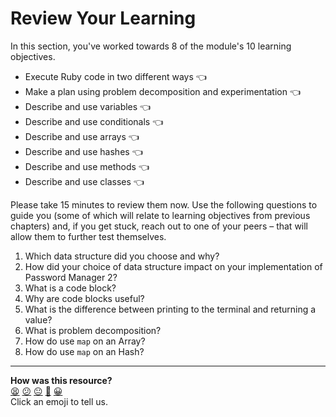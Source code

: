 # Review Your Learning

In this section, you've worked towards 8 of the module's 10 learning objectives.

- Execute Ruby code in two different ways :point_left:
- Make a plan using problem decomposition and experimentation :point_left:
- Describe and use variables :point_left:
- Describe and use conditionals :point_left:
- Describe and use arrays :point_left:
- Describe and use hashes :point_left:
- Describe and use methods :point_left:
- Describe and use classes :point_left:

Please take 15 minutes to review them now. Use the following questions to guide you (some of which will relate to learning objectives from previous chapters) and, if you get stuck, reach out to one of your peers – that will allow them to further test themselves.

1. Which data structure did you choose and why?
2. How did your choice of data structure impact on your implementation of Password Manager 2?
3. What is a code block?
4. Why are code blocks useful?
5. What is the difference between printing to the terminal and returning a value?
6. What is problem decomposition?
7. How do use `map` on an Array?
8. How do use `map` on an Hash?


<!-- BEGIN GENERATED SECTION DO NOT EDIT -->

---

**How was this resource?**  
[😫](https://airtable.com/shrUJ3t7KLMqVRFKR?prefill_Repository=makersacademy/ruby_foundations&prefill_File=chapter3/07_chapter_3_review.md&prefill_Sentiment=😫) [😕](https://airtable.com/shrUJ3t7KLMqVRFKR?prefill_Repository=makersacademy/ruby_foundations&prefill_File=chapter3/07_chapter_3_review.md&prefill_Sentiment=😕) [😐](https://airtable.com/shrUJ3t7KLMqVRFKR?prefill_Repository=makersacademy/ruby_foundations&prefill_File=chapter3/07_chapter_3_review.md&prefill_Sentiment=😐) [🙂](https://airtable.com/shrUJ3t7KLMqVRFKR?prefill_Repository=makersacademy/ruby_foundations&prefill_File=chapter3/07_chapter_3_review.md&prefill_Sentiment=🙂) [😀](https://airtable.com/shrUJ3t7KLMqVRFKR?prefill_Repository=makersacademy/ruby_foundations&prefill_File=chapter3/07_chapter_3_review.md&prefill_Sentiment=😀)  
Click an emoji to tell us.

<!-- END GENERATED SECTION DO NOT EDIT -->
